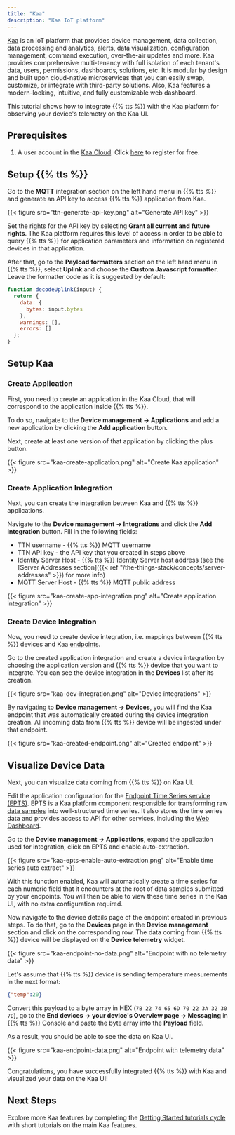 ```yaml
---
title: "Kaa"
description: "Kaa IoT platform"
---
```


[Kaa][kaa site] is an IoT platform that provides device management, data collection, data processing and analytics, alerts, data visualization, configuration management, command execution, over-the-air updates and more. Kaa provides comprehensive multi-tenancy with full isolation of each tenant's data, users, permissions, dashboards, solutions, etc. It is modular by design and built upon cloud-native microservices that you can easily swap, customize, or integrate with third-party solutions. Also, Kaa features a modern-looking, intuitive, and fully customizable web dashboard.

<!--more-->

This tutorial shows how to integrate {{% tts %}} with the Kaa platform for observing your device's telemetry on the Kaa UI.

## Prerequisites

1. A user account in the [Kaa Cloud][kaa cloud login]. Click [here][kaa cloud registration] to register for free.

## Setup {{% tts %}}

Go to the **MQTT** integration section on the left hand menu in {{% tts %}} and generate an API key to access {{% tts %}} application from Kaa.

{{< figure src="ttn-generate-api-key.png" alt="Generate API key" >}}

Set the rights for the API key by selecting **Grant all current and future rights**. The Kaa platform requires this level of access in order to be able to query {{% tts %}} for application parameters and information on registered devices in that application.

After that, go to the **Payload formatters** section on the left hand menu in {{% tts %}}, select **Uplink** and choose the **Custom Javascript formatter**. Leave the formatter code as it is suggested by default:

```js
function decodeUplink(input) {
  return {
    data: {
      bytes: input.bytes
    },
    warnings: [],
    errors: []
  };
}
```

## Setup Kaa

### Create Application

First, you need to create an application in the Kaa Cloud, that will correspond to the application inside {{% tts %}}.

To do so, navigate to the **Device management &#8594; Applications** and add a new application by clicking the **Add application** button.

Next, create at least one version of that application by clicking the plus button.

{{< figure src="kaa-create-application.png" alt="Create Kaa application" >}}

### Create Application Integration

Next, you can create the integration between Kaa and {{% tts %}} applications.

Navigate to the **Device management &#8594; Integrations** and click the **Add integration** button. Fill in the following fields:

- TTN username - {{% tts %}} MQTT username 
- TTN API key - the API key that you created in steps above
- Identity Server Host - {{% tts %}} Identity Server host address (see the [Server Addresses section]({{< ref "/the-things-stack/concepts/server-addresses" >}}) for more info)
- MQTT Server Host - {{% tts %}} MQTT public address

{{< figure src="kaa-create-app-integration.png" alt="Create application integration" >}}

### Create Device Integration

Now, you need to create device integration, i.e. mappings between {{% tts %}} devices and Kaa [endpoints][endpoint].

Go to the created application integration and create a device integration by choosing the application version and {{% tts %}} device that you want to integrate. You can see the device integration in the **Devices** list after its creation.

{{< figure src="kaa-dev-integration.png" alt="Device integrations" >}}

By navigating to **Device management &#8594; Devices**, you will find the Kaa endpoint that was automatically created during the device integration creation. 
All incoming data from {{% tts %}} device will be ingested under that endpoint.

{{< figure src="kaa-created-endpoint.png" alt="Created endpoint" >}}

## Visualize Device Data

Next, you can visualize data coming from {{% tts %}} on Kaa UI. 

Edit the application configuration for the [Endpoint Time Series service (EPTS)][EPTS]. EPTS is a Kaa platform component responsible for transforming raw [data samples][data-sample] into well-structured time series. It also stores the time series data and provides access to API for other services, including the [Web Dashboard][WD].

Go to the **Device management &#8594; Applications**, expand the application used for integration, click on EPTS and enable auto-extraction.

{{< figure src="kaa-epts-enable-auto-extraction.png" alt="Enable time series auto extract" >}}

With this function enabled, Kaa will automatically create a time series for each numeric field that it encounters at the root of data samples submitted by your endpoints.
You will then be able to view these time series in the Kaa UI, with no extra configuration required.

Now navigate to the device details page of the endpoint created in previous steps. To do that, go to the **Devices** page in the **Device management** section and click on the corresponding row. The data coming from {{% tts %}} device will be displayed on the **Device telemetry** widget.

{{< figure src="kaa-endpoint-no-data.png" alt="Endpoint with no telemetry data" >}}

Let's assume that {{% tts %}} device is sending temperature measurements in the next format:

```json
{"temp":20}
```

Convert this payload to a byte array in HEX (`7B 22 74 65 6D 70 22 3A 32 30 7D`), go to the **End devices &#8594; your device's Overview page &#8594; Messaging** in {{% tts %}} Console and paste the byte array into the **Payload** field. 

As a result, you should be able to see the data on Kaa UI.

{{< figure src="kaa-endpoint-data.png" alt="Endpoint with telemetry data" >}}

Congratulations, you have successfully integrated {{% tts %}} with Kaa and visualized your data on the Kaa UI!

## Next Steps

Explore more Kaa features by completing the [Getting Started tutorials cycle][Getting Started tutorials] with short tutorials on the main Kaa features.

[kaa site]:                         https://www.kaaiot.com/
[kaa cloud login]:                  https://cloud.kaaiot.com/login
[kaa cloud registration]:           https://www.kaaiot.com/free-trial

[data-sample]:                      https://docs.kaaiot.io/KAA/docs/v1.4.0/Kaa-concepts/#data-sample
[endpoint]:                         https://docs.kaaiot.io/KAA/docs/v1.4.0/Kaa-concepts/#endpoints
[EPTS]:                             https://docs.kaaiot.io/KAA/docs/v1.4.0/Features/Data-collection/EPTS
[EPTS time series auto extraction]: https://docs.kaaiot.io/KAA/docs/v1.4.0/Features/Data-collection/EPTS/Configuration/#time-series-auto-extraction
[EPTS time series configuration]:   https://docs.kaaiot.io/KAA/docs/v1.4.0/Features/Data-collection/EPTS/Configuration/#time-series-configuration
[WD]:                               https://docs.kaaiot.io/KAA/docs/v1.4.0/Features/Visualization/WD
[Getting Started tutorials]:        https://docs.kaaiot.io/KAA/docs/v1.4.0/Tutorials/getting-started/
